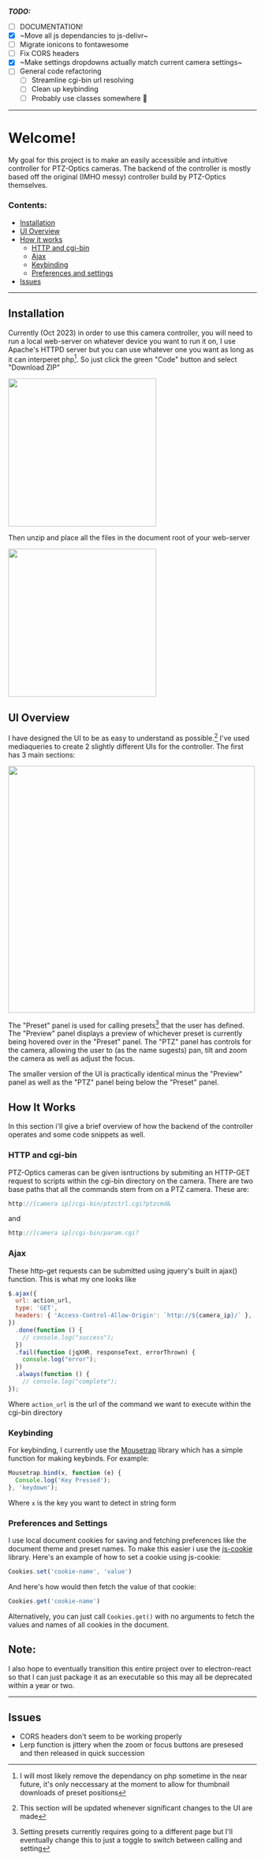 _**TODO:**_
  - [ ] DOCUMENTATION!
  - [x] ~Move all js dependancies to js-delivr~
  - [ ] Migrate ionicons to fontawesome
  - [ ] Fix CORS headers
  - [x] ~Make settings dropdowns actually match current camera settings~
  - [ ] General code refactoring
    - [ ] Streamline cgi-bin url resolving
    - [ ] Clean up keybinding
    - [ ] Probably use classes somewhere 🤷
 
---

# Welcome!
My goal for this project is to make an easily accessible and intuitive controller for PTZ-Optics cameras.
The backend of the controller is mostly based off the original (IMHO messy) controller build by PTZ-Optics themselves.

### Contents:
  - [Installation](#installation)
  - [UI Overview](#ui-overview)
  - [How it works](#how-it-works)
    - [HTTP and cgi-bin](#http-and-cgi-bin)
    - [Ajax](#ajax)
    - [Keybinding](#keybinding)
    - [Preferences and settings](#preferences-and-settings)
  - [Issues](#issues)

___
## Installation
Currently (Oct 2023) in order to use this camera controller, you will need to run a local web-server on whatever device you want to run it on, I use Apache's HTTPD server but you can use whatever one you want as long as it can interperet php[^1]. So just click the green "Code" button and select "Download ZIP"

<img src="https://github.com/j-trueman/PTZ-Optics/assets/82833724/80d5ad48-303b-4c85-b402-772af67a8832" width="300">

Then unzip and place all the files in the document root of your web-server

<img src="https://github.com/j-trueman/PTZ-Optics/assets/82833724/1c35f67b-e99f-4a2d-94c3-3ae00561ec0b" width="300">

## UI Overview
I have designed the UI to be as easy to understand as possible.[^2] I've used mediaqueries to create 2 slightly different UIs for the controller. The first has 3 main sections:

<img src="https://github.com/j-trueman/PTZ-Optics/assets/82833724/bd2bbce4-6168-4db5-a95c-f136fbc83b50" width="500">

The "Preset" panel is used for calling presets[^3] that the user has defined. The "Preview" panel displays a preview of whichever preset is currently being hovered over in the "Preset" panel. The "PTZ" panel has controls for the camera, allowing the user to (as the name sugests) pan, tilt and zoom the camera as well as adjust the focus.

The smaller version of the UI is practically identical minus the "Preview" panel as well as the "PTZ" panel being below the "Preset" panel.

## How It Works
In this section i'll give a brief overview of how the backend of the controller operates and some code snippets as well.
### HTTP and cgi-bin
PTZ-Optics cameras can be given isntructions by submiting an HTTP-GET request to scripts within the cgi-bin directory on the camera. There are two base paths that all the commands stem from on a PTZ camera. These are:
```javascript
http://[camera ip]/cgi-bin/ptzctrl.cgi?ptzcmd&
```
and
```javascript
http://[camera ip]/cgi-bin/param.cgi?
```
### Ajax
These http-get requests can be submitted using jquery's built in ajax() function. This is what my one looks like
```javascript
$.ajax({
  url: action_url,
  type: 'GET',
  headers: { 'Access-Control-Allow-Origin': `http://${camera_ip}/` },
})
  .done(function () {
    // console.log("success");
  })
  .fail(function (jqXHR, responseText, errorThrown) {
    console.log("error");
  })
  .always(function () {
    // console.log("complete");
});
```
Where `action_url` is the url of the command we want to execute within the cgi-bin directory

### Keybinding
For keybinding, I currently use the [Mousetrap](https://www.npmjs.com/package/mousetrap) library which has a simple function for making keybinds. For example: 
```javascript
Mousetrap.bind(x, function (e) {
  Console.log('Key Pressed');
}, 'keydown');
```
Where `x` is the key you want to detect in string form

### Preferences and Settings
I use local document cookies for saving and fetching preferences like the document theme and preset names. To make this easier i use the [js-cookie](https://www.npmjs.com/package/js-cookie) library. Here's an example of how to set a cookie using js-cookie:
```javascript
Cookies.set('cookie-name', 'value')
```
And here's how would then fetch the value of that cookie:
```javascript
Cookies.get('cookie-name')
```
Alternatively, you can just call `Cookies.get()` with no arguments to fetch the values and names of all cookies in the document.

## Note:
I also hope to eventually transition this entire project over to electron-react so that I can just package it as an executable so this may all be deprecated within a year or two.

---
## Issues
- CORS headers don't seem to be working properly
- Lerp function is jittery when the zoom or focus buttons are presesed and then released in quick succession

[^1]: I will most likely remove the dependancy on php sometime in the near future, it's only neccessary at the moment to allow for thumbnail downloads of preset positions
[^2]: This section will be updated whenever significant changes to the UI are made
[^3]: Setting presets currently requires going to a different page but I'll eventually change this to just a toggle to switch between calling and setting
